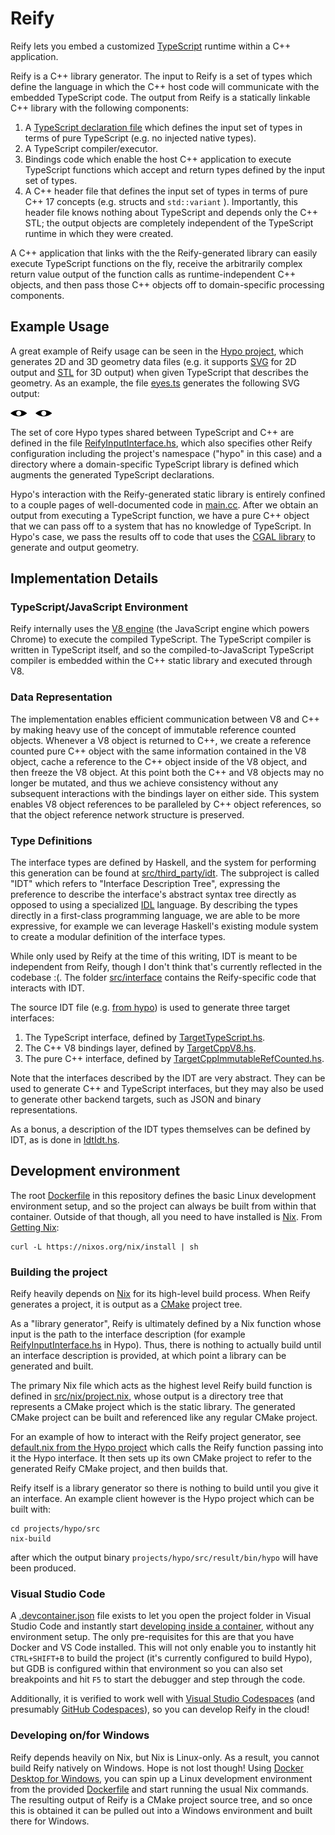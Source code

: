 # Reify

Reify lets you embed a customized [TypeScript](https://www.typescriptlang.org/) runtime within a C++ application.

Reify is a C++ library generator. The input to Reify is a set of types which define the language in which the C++ host code will communicate with the embedded TypeScript code. The output from Reify is a statically linkable C++ library with the following components:

 1. A [TypeScript declaration file](https://www.typescriptlang.org/docs/handbook/declaration-files/introduction.html) which defines the input set of types in terms of pure TypeScript (e.g. no injected native types).
 1. A TypeScript compiler/executor.
 1. Bindings code which enable the host C++ application to execute TypeScript functions which accept and return types defined by the input set of types.
 1. A C++ header file that defines the input set of types in terms of pure C++ 17 concepts (e.g. structs and `std::variant` ).  Importantly, this header file knows nothing about TypeScript and depends only the C++ STL; the output objects are completely independent of the TypeScript runtime in which they were created.

A C++ application that links with the the Reify-generated library can easily execute TypeScript functions on the fly, receive the arbitrarily complex return
value output of the function calls as runtime-independent C++ objects, and then pass those C++ objects off to domain-specific processing components.

## Example Usage

A great example of Reify usage can be seen in the [Hypo project](https://github.com/aabtop/reify/tree/master/projects/hypo), which generates 2D and 3D geometry data files (e.g. it supports [SVG](https://en.wikipedia.org/wiki/Scalable_Vector_Graphics) for 2D output and [STL](https://en.wikipedia.org/wiki/STL_(file_format)) for 3D output) when given TypeScript that describes the geometry. As an example, the file [eyes.ts](./projects/hypo/src/example_scripts/eyes.ts) generates the following SVG output:

![Output of eyes.ts](./projects/hypo/readme_assets/eyes.svg)

The set of core Hypo types shared between TypeScript and C++ are defined in the file [ReifyInputInterface.hs](./projects/hypo/src/interface/ReifyInputInterface.hs), which also specifies other Reify configuration including the project's namespace ("hypo" in this case) and a directory where a domain-specific TypeScript library is defined which augments the generated TypeScript declarations.

Hypo's interaction with the Reify-generated static library is entirely confined to a couple pages of well-documented code in [main.cc](./projects/hypo/src/main.cc). After we obtain an output from executing a TypeScript function, we have a pure C++ object that we can pass off to a system that has no knowledge of TypeScript.  In Hypo's case, we pass the results off to code that uses the [CGAL library](https://www.cgal.org/) to generate and output geometry.

## Implementation Details

### TypeScript/JavaScript Environment
Reify internally uses the [V8 engine](https://v8.dev/) (the JavaScript engine which powers Chrome) to execute the compiled TypeScript.  The TypeScript compiler is written in TypeScript itself, and so the compiled-to-JavaScript TypeScript compiler is embedded within the C++ static library and executed through V8.

### Data Representation

The implementation enables efficient communication between V8 and C++ by making heavy use of the concept of immutable reference counted objects.  Whenever a V8 object is returned to C++, we create a reference counted pure C++ object with the same information contained in the V8 object, cache a reference to the C++ object inside of the V8 object, and then freeze the V8 object.  At this point both the C++ and V8 objects may no longer be mutated, and thus we achieve consistency without any subsequent interactions with the bindings layer on either side.  This system enables V8 object references to be paralleled by C++ object references, so that the object reference network structure is preserved.

### Type Definitions

The interface types are defined by Haskell, and the system for performing this
generation can be found at [src/third_party/idt](src/third_party/idt). The
subproject is called "IDT" which refers to "Interface Description Tree", expressing the preference to describe the interface's abstract syntax tree directly as opposed to using a specialized [IDL](https://en.wikipedia.org/wiki/Interface_description_language) language.  By describing the types directly in a first-class programming language, we are able to be more expressive, for example we can leverage Haskell's existing module system to create a modular definition of the interface types.

While only used by Reify at the time of this writing, IDT is meant to be
independent from Reify, though I don't think that's currently reflected in the codebase :(. The folder [src/interface](src/interface) contains the Reify-specific code that interacts with IDT.

The source IDT file (e.g. [from hypo](./projects/hypo/src/interface/ReifyInputInterface.hs)) is used to generate three target interfaces:

1. The TypeScript interface, defined by [TargetTypeScript.hs](src/third_party/idt/src/TargetTypeScript.hs).
1. The C++ V8 bindings layer, defined by [TargetCppV8.hs](src/third_party/idt/src/TargetCppV8.hs).
1. The pure C++ interface, defined by [TargetCppImmutableRefCounted.hs](src/third_party/idt/src/TargetCppImmutableRefCounted.hs).

Note that the interfaces described by the IDT are very abstract.  They can be used to generate C++ and TypeScript interfaces, but they may also be used to generate other backend targets, such as JSON and binary representations.

As a bonus, a description of the IDT types themselves can be defined by IDT, as is done in [IdtIdt.hs](src/third_party/idt/src/IdtIdt.hs).

## Development environment

The root [Dockerfile](Dockerfile) in this repository defines the basic Linux development environment setup, and so the project can always be built from within that container.  Outside of that though, all you need to have installed is [Nix](https://nixos.org/nix/).  From [Getting Nix](https://nixos.org/download.html):

``` 
curl -L https://nixos.org/nix/install | sh
```

### Building the project

Reify heavily depends on [Nix](https://nixos.org/nix/) for its high-level build
process.  When Reify generates a project, it is output as a [CMake](https://cmake.org/) project tree.

As a "library generator", Reify is ultimately defined by a Nix function whose
input is the path to the interface description (for example [ReifyInputInterface.hs](./projects/hypo/src/interface/ReifyInputInterface.hs) in Hypo).  Thus, there is nothing to actually build until an interface description is provided, at which point a library can be generated and built.

The primary Nix file which acts as the highest level Reify build function is defined in [src/nix/project.nix](project.nix), whose output is a directory tree that represents a CMake project which is the static library.  The generated CMake project can be built and referenced like any regular CMake project.

For an example of how to interact with the Reify project generator, see [default.nix from the Hypo project](projects/hypo/src/default.nix) which calls the
Reify function passing into it the Hypo interface.  It then sets up its own
CMake project to refer to the generated Reify CMake project, and then builds that.

Reify itself is a library generator so there is nothing to build until you give it an interface.  An example client however is the Hypo project which can be built with:

``` 
cd projects/hypo/src
nix-build
```

after which the output binary `projects/hypo/src/result/bin/hypo` will have been produced.

### Visual Studio Code

A [.devcontainer.json](.devcontainer.json) file exists to let you open the project folder in Visual Studio Code and instantly start [developing inside a container](https://code.visualstudio.com/docs/remote/containers), without any environment setup.  The only pre-requisites for this are that you have Docker and VS Code installed.  This will not only enable you to instantly hit `CTRL+SHIFT+B` to build the project (it's currently configured to build Hypo), but GDB is configured within that environment so you can also set breakpoints and hit `F5` to start the debugger and step through the code.

Additionally, it is verified to work well with [Visual Studio Codespaces](https://visualstudio.microsoft.com/services/visual-studio-codespaces/) (and presumably [GitHub Codespaces](https://github.com/features/codespaces/)), so you can develop Reify in the cloud!

### Developing on/for Windows

Reify depends heavily on Nix, but Nix is Linux-only. As a result, you cannot build Reify natively on Windows.  Hope is not lost though!  Using [Docker Desktop for Windows](https://www.docker.com/products/docker-desktop), you can spin up a Linux development environment from the provided [Dockerfile](Dockerfile) and start running the usual Nix commands.  The resulting output of Reify is a CMake project source tree, and so once this is obtained it can be pulled out into a Windows environment and built there for Windows.
